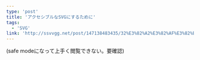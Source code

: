 ```yaml
---
type: 'post'
title: 'アクセシブルなSVGにするために'
tags:
  - 'SVG'
link: 'http://ssvvgg.net/post/147138483435/32%E3%82%A2%E3%82%AF%E3%82%BB%E3%82%B7%E3%83%96%E3%83%AB%E3%81%AAsvg%E3%81%AB%E3%81%99%E3%82%8B%E3%81%9F%E3%82%81%E3%81%AB'
---
```

(safe modeになって上手く閲覧できない。要確認)